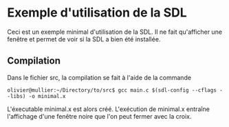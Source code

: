 # Exemple d'utilisation de la SDL
 
Ceci est un exemple minimal d'utilisation de la SDL.
Il ne fait qu'afficher une fenêtre et permet de voir si la SDL a bien été installée.

## Compilation
Dans le fichier src, la compilation se fait à l'aide de la commande

```console
olivier@mullier:~/Directory/to/src$ gcc main.c $(sdl-config --cflags --libs) -o minimal.x
```

L'éxecutable minimal.x est alors créé.
L'exécution de minimal.x entraîne l'affichage d'une fenêtre noire que l'on peut fermer avec la croix.